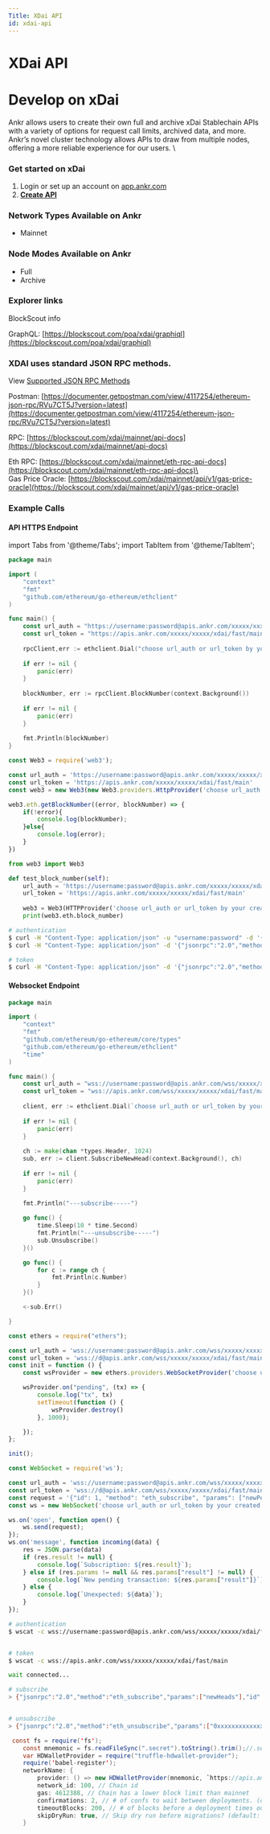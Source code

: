```yaml
---
Title: XDai API
id: xdai-api
---
```


# XDai API

# Develop on xDai

Ankr allows users to create their own full and archive xDai Stablechain APIs with a variety of options for request call limits, archived data, and more. Ankr’s novel cluster technology allows APIs to draw from multiple nodes, offering a more reliable experience for our users. \


### Get started on xDai

1. Login or set up an account on [app.ankr.com](https://app.ankr.com/api/)
2. [**Create API**](https://app.ankr.com/apps/api)

### Network Types Available on Ankr

* Mainnet

### Node Modes Available on Ankr

* Full
* Archive

### Explorer links

BlockScout info

GraphQL: [https://blockscout.com/poa/xdai/graphiql](https://blockscout.com/poa/xdai/graphiql)

### XDAI uses standard JSON RPC methods. 

View [Supported JSON RPC Methods](@site/docs/Build/Guides/evm-supported-requests.md)

Postman: [https://documenter.getpostman.com/view/4117254/ethereum-json-rpc/RVu7CT5J?version=latest](https://documenter.getpostman.com/view/4117254/ethereum-json-rpc/RVu7CT5J?version=latest)

RPC: [https://blockscout.com/xdai/mainnet/api-docs](https://blockscout.com/xdai/mainnet/api-docs)

Eth RPC: [https://blockscout.com/xdai/mainnet/eth-rpc-api-docs](https://blockscout.com/xdai/mainnet/eth-rpc-api-docs)\
\
Gas Price Oracle: [https://blockscout.com/xdai/mainnet/api/v1/gas-price-oracle](https://blockscout.com/xdai/mainnet/api/v1/gas-price-oracle)

### Example Calls

#### API HTTPS Endpoint

import Tabs from '@theme/Tabs';
import TabItem from '@theme/TabItem';

<Tabs>
<TabItem value="go" label="Go">

```go
package main

import (
    "context"
    "fmt"
    "github.com/ethereum/go-ethereum/ethclient"
)

func main() {
    const url_auth = "https://username:password@apis.ankr.com/xxxxx/xxxxx/xdai/fast/main"    // authentication
    const url_token = "https://apis.ankr.com/xxxxx/xxxxx/xdai/fast/main"                     // token
    
    rpcClient,err := ethclient.Dial("choose url_auth or url_token by your created type")
    
    if err != nil {
        panic(err)
    }
    
    blockNumber, err := rpcClient.BlockNumber(context.Background())
    
    if err != nil {
        panic(err)
    }
    
    fmt.Println(blockNumber)
}
```
</TabItem>
<TabItem value="js" label="web3.js">

```javascript
const Web3 = require('web3');

const url_auth = 'https://username:password@apis.ankr.com/xxxxx/xxxxx/xdai/fast/main'    // authentication
const url_token = 'https://apis.ankr.com/xxxxx/xxxxx/xdai/fast/main'                     // token
const web3 = new Web3(new Web3.providers.HttpProvider('choose url_auth or url_token by your created type'));

web3.eth.getBlockNumber((error, blockNumber) => {
    if(!error){
        console.log(blockNumber);
    }else{
        console.log(error);
    }
})
```
</TabItem>
<TabItem value="py" label="Python">

```python
from web3 import Web3

def test_block_number(self):
    url_auth = 'https://username:password@apis.ankr.com/xxxxx/xxxxx/xdai/fast/main'  # authentication
    url_token = 'https://apis.ankr.com/xxxxx/xxxxx/xdai/fast/main'                   # token
    
    web3 = Web3(HTTPProvider('choose url_auth or url_token by your created type'))
    print(web3.eth.block_number)
```
</TabItem>
<TabItem value="curl" label="Curl">

```bash
# authentication
$ curl -H "Content-Type: application/json" -u "username:password" -d '{"jsonrpc":"2.0","method":"eth_blockNumber","params":[],"id":1}' https://apis.ankr.com/xxxxx/xxxxx/xdai/fast/main
$ curl -H "Content-Type: application/json" -d '{"jsonrpc":"2.0","method":"eth_blockNumber","params":[],"id":1}' https://username:password@apis.ankr.com/xxxxx/xxxxx/xdai/fast/main

# token
$ curl -H "Content-Type: application/json" -d '{"jsonrpc":"2.0","method":"eth_blockNumber","params":[],"id":1}' https://apis.ankr.com/xxxxx/xxxxx/xdai/fast/main
```
</TabItem>
</Tabs>

#### Websocket Endpoint

<Tabs>
<TabItem value="go" label="Go">

```go
package main

import (
    "context"
    "fmt"
    "github.com/ethereum/go-ethereum/core/types"
    "github.com/ethereum/go-ethereum/ethclient"
    "time"
)

func main() {
    const url_auth = "wss://username:password@apis.ankr.com/wss/xxxxx/xxxxx/xdai/fast/main" // authentication
    const url_token = "wss://apis.ankr.com/wss/xxxxx/xxxxx/xdai/fast/main"                  // token
    
    client, err := ethclient.Dial(`choose url_auth or url_token by your created type`)
    
    if err != nil {
        panic(err)
    }
    
    ch := make(chan *types.Header, 1024)
    sub, err := client.SubscribeNewHead(context.Background(), ch)
    
    if err != nil {
        panic(err)
    }
    
    fmt.Println("---subscribe-----")

    go func() {
        time.Sleep(10 * time.Second)
        fmt.Println("---unsubscribe-----")
        sub.Unsubscribe()
    }()

    go func() {
        for c := range ch {
            fmt.Println(c.Number)
        }
    }()

    <-sub.Err()

}
```
</TabItem>
<TabItem value="ethers.js" label="ethers.js">

```javascript
const ethers = require("ethers");

const url_auth = 'wss://username:password@apis.ankr.com/wss/xxxxx/xxxxx/xdai/fast/main'    // authentication
const url_token = 'wss://d@apis.ankr.com/wss/xxxxx/xxxxx/xdai/fast/main'                   // token
const init = function () {
    const wsProvider = new ethers.providers.WebSocketProvider('choose url_auth or url_token by your created type');

    wsProvider.on("pending", (tx) => {
        console.log("tx", tx)
        setTimeout(function () {
            wsProvider.destroy()
        }, 1000);

    });
};

init();
```
</TabItem>
<TabItem value="web3.js" label="web3.js">

```javascript
const WebSocket = require('ws');

const url_auth = 'wss://username:password@apis.ankr.com/wss/xxxxx/xxxxx/xdai/fast/main'    // authentication
const url_token = 'wss://d@apis.ankr.com/wss/xxxxx/xxxxx/xdai/fast/main'                   // token
const request = '{"id": 1, "method": "eth_subscribe", "params": ["newPendingTransactions"]}';  
const ws = new WebSocket('choose url_auth or url_token by your created type');

ws.on('open', function open() {
    ws.send(request);
});
ws.on('message', function incoming(data) {
    res = JSON.parse(data)
    if (res.result != null) {
        console.log(`Subscription: ${res.result}`);
    } else if (res.params != null && res.params["result"] != null) {
        console.log(`New pending transaction: ${res.params["result"]}`);
    } else {
        console.log(`Unexpected: ${data}`);
    }
});
```
</TabItem>
<TabItem value="curl" label="Curl">

```bash
# authentication
$ wscat -c wss://username:password@apis.ankr.com/wss/xxxxx/xxxxx/xdai/fast/main


# token
$ wscat -c wss://apis.ankr.com/wss/xxxxx/xxxxx/xdai/fast/main

wait connected...

# subscribe
> {"jsonrpc":"2.0","method":"eth_subscribe","params":["newHeads"],"id":1}


# unsubscribe
> {"jsonrpc":"2.0","method":"eth_unsubscribe","params":["0xxxxxxxxxxxxxxx"],"id":1}
```
</TabItem>
<TabItem value="truffle" label="Truffle">

```java
 const fs = require('fs');
    const mnemonic = fs.readFileSync(".secret").toString().trim();//.secret   Mnemonic Phrase
    var HDWalletProvider = require("truffle-hdwallet-provider");
    require('babel-register');
    networkName: {
        provider: () => new HDWalletProvider(mnemonic, `https://apis.ankr.com/xxxxx/xxxxx/xdai/archive/main`),
        network_id: 100, // Chain id
        gas: 4612388, // Chain has a lower block limit than mainnet
        confirmations: 2, // # of confs to wait between deployments. (default: 0)
        timeoutBlocks: 200, // # of blocks before a deployment times out  (minimum/default: 50)
        skipDryRun: true, // Skip dry run before migrations? (default: false for public nets )
    }
```
</TabItem>
</Tabs>

